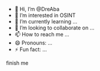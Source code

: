- 👋 Hi, I’m @DreAba
- 👀 I’m interested in OSINT
- 🌱 I’m currently learning ...
- 💞️ I’m looking to collaborate on ...
- 📫 How to reach me ...
- 😄 Pronouns: ...
- ⚡ Fun fact: ...

<!---
DreAba/DreAba is a ✨ special ✨ repository because its `README.md` (this file) appears on your GitHub profile.
You can click the Preview link to take a look at your changes.
---> finish me
